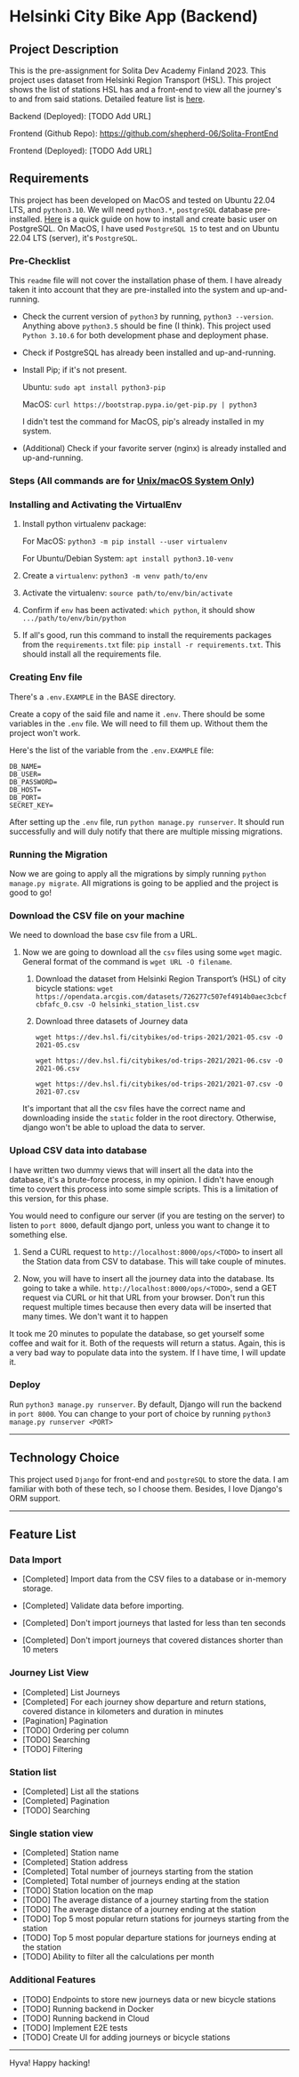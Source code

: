 # Helsinki City Bike App (Backend)

## Project Description

This is the pre-assignment for Solita Dev Academy Finland 2023. This project uses dataset from Helsinki Region Transport (HSL). This project shows the list of stations HSL has and a front-end to view all the journey's to and from said stations. Detailed feature list is [here](https://github.com/shepherd-06/Solita-Backend#feature-list).

Backend (Deployed): [TODO Add URL]

Frontend (Github Repo): <https://github.com/shepherd-06/Solita-FrontEnd>

Frontend (Deployed): [TODO Add URL]

## Requirements

This project has been developed on MacOS and tested on Ubuntu 22.04 LTS, and `python3.10`. We will need `python3.*`, `postgreSQL` database pre-installed. [Here](https://www.digitalocean.com/community/tutorials/how-to-install-postgresql-on-ubuntu-20-04-quickstart) is a quick guide on how to install and create basic user on PostgreSQL. On MacOS, I have used `PostgreSQL 15` to test and on Ubuntu 22.04 LTS (server), it's `PostgreSQL`.

### Pre-Checklist

This `readme` file will not cover the installation phase of them. I have already taken it into account that they are pre-installed into the system and up-and-running.

* Check the current version of `python3` by running, `python3 --version`. Anything above `python3.5` should be fine (I think). This project used `Python 3.10.6` for both development phase and deployment phase.

* Check if PostgreSQL has already been installed and up-and-running.

* Install Pip; if it's not present.

    Ubuntu: `sudo apt install python3-pip`

    MacOS: `curl https://bootstrap.pypa.io/get-pip.py | python3`

    I didn't test the command for MacOS, pip's already installed in my system.

* (Additional) Check if your favorite server (nginx) is already installed and up-and-running.

### Steps (All commands are for <u>Unix/macOS System Only</u>)

### Installing and Activating the VirtualEnv

1. Install python virtualenv package: 

    For MacOS: `python3 -m pip install --user virtualenv`

    For Ubuntu/Debian System: `apt install python3.10-venv`

2. Create a `virtualenv`: `python3 -m venv path/to/env`

3. Activate the virtualenv: `source path/to/env/bin/activate`

4. Confirm if `env` has been activated: `which python`, it should show `.../path/to/env/bin/python`

5. If all's good, run this command to install the requirements packages from the `requirements.txt` file: `pip install -r requirements.txt`. This should install all the requirements file.

### Creating Env file

There's a `.env.EXAMPLE` in the BASE directory.

Create a copy of the said file and name it `.env`. There should be some variables in the `.env` file. We will need to fill them up. Without them the project won't work.

Here's the list of the variable from the `.env.EXAMPLE` file:

```text
DB_NAME=
DB_USER=
DB_PASSWORD=
DB_HOST=
DB_PORT=
SECRET_KEY=
```

After setting up the `.env` file, run `python manage.py runserver`. It should run successfully and will duly notify that there are multiple missing migrations.

### Running the Migration

Now we are going to apply all the migrations by simply running `python manage.py migrate`. All migrations is going to be applied and the project is good to go!

### Download the CSV file on your machine

We need to download the base csv file from a URL.

1. Now we are going to download all the `csv` files using some `wget` magic. General format of the command is `wget URL -O filename`.

    1. Download the dataset from Helsinki Region Transport’s (HSL) of city bicycle stations: `wget https://opendata.arcgis.com/datasets/726277c507ef4914b0aec3cbcfcbfafc_0.csv -O helsinki_station_list.csv`
    2. Download three datasets of Journey data

        `wget https://dev.hsl.fi/citybikes/od-trips-2021/2021-05.csv -O 2021-05.csv`

        `wget https://dev.hsl.fi/citybikes/od-trips-2021/2021-06.csv -O 2021-06.csv`

        `wget https://dev.hsl.fi/citybikes/od-trips-2021/2021-07.csv -O 2021-07.csv`

    It's important that all the csv files have the correct name and downloading inside the `static` folder in the root directory. Otherwise, django won't be able to upload the data to server.

### Upload CSV data into database

I have written two dummy views that will insert all the data into the database, it's a brute-force process, in my opinion. I didn't have enough time to covert this process into some simple scripts. This is a limitation of this version, for this phase.

You would need to configure our server (if you are testing on the server) to listen to `port 8000`, default django port, unless you want to change it to something else.

1. Send a CURL request to `http://localhost:8000/ops/<TODO>` to insert all the Station data from CSV to database. This will take couple of minutes.

2. Now, you will have to insert all the journey data into the database. Its going to take a while. `http://localhost:8000/ops/<TODO>`, send a GET request via CURL or hit that URL from your browser. Don't run this request multiple times because then every data will be inserted that many times. We don't want it to happen

It took me 20 minutes to populate the database, so get yourself some coffee and wait for it. Both of the requests will return a status. Again, this is a very bad way to populate data into the system. If I have time, I will update it.

### Deploy

Run `python3 manage.py runserver`. By default, Django will run the backend in `port 8000`. You can change to your port of choice by running `python3 manage.py runserver <PORT>`

-----------

## Technology Choice

This project used `Django` for front-end and `postgreSQL` to store the data. I am familiar with both of these tech, so I choose them. Besides, I love Django's ORM support.

-----------

## Feature List

### Data Import

* [Completed] Import data from the CSV files to a database or in-memory storage.

* [Completed] Validate data before importing.

* [Completed] Don't import journeys that lasted for less than ten seconds

* [Completed] Don't import journeys that covered distances shorter than 10 meters

### Journey List View

* [Completed] List Journeys
* [Completed] For each journey show departure and return stations, covered distance in kilometers and duration in minutes
* [Pagination] Pagination
* [TODO] Ordering per column
* [TODO] Searching
* [TODO] Filtering

### Station list

* [Completed] List all the stations
* [Completed] Pagination
* [TODO] Searching

### Single station view

* [Completed] Station name
* [Completed] Station address
* [Completed] Total number of journeys starting from the station
* [Completed] Total number of journeys ending at the station
* [TODO] Station location on the map
* [TODO] The average distance of a journey starting from the station
* [TODO] The average distance of a journey ending at the station
* [TODO] Top 5 most popular return stations for journeys starting from the station
* [TODO] Top 5 most popular departure stations for journeys ending at the station
* [TODO] Ability to filter all the calculations per month

### Additional Features

* [TODO] Endpoints to store new journeys data or new bicycle stations
* [TODO] Running backend in Docker
* [TODO] Running backend in Cloud
* [TODO] Implement E2E tests
* [TODO] Create UI for adding journeys or bicycle stations

-----------

Hyva! Happy hacking!
